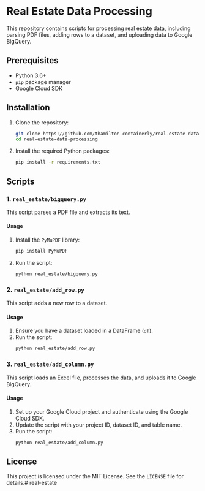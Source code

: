 # Real Estate Data Processing

This repository contains scripts for processing real estate data, including parsing PDF files, adding rows to a dataset, and uploading data to Google BigQuery.

## Prerequisites

- Python 3.6+
- `pip` package manager
- Google Cloud SDK

## Installation

1. Clone the repository:
   ```sh
   git clone https://github.com/thamilton-containerly/real-estate-data-processing.git
   cd real-estate-data-processing
   ```

2. Install the required Python packages:
   ```sh
   pip install -r requirements.txt
   ```

## Scripts

### 1. `real_estate/bigquery.py`

This script parses a PDF file and extracts its text.

#### Usage

1. Install the `PyMuPDF` library:
   ```sh
   pip install PyMuPDF
   ```

2. Run the script:
   ```sh
   python real_estate/bigquery.py
   ```

### 2. `real_estate/add_row.py`

This script adds a new row to a dataset.

#### Usage

1. Ensure you have a dataset loaded in a DataFrame (`df`).
2. Run the script:
   ```sh
   python real_estate/add_row.py
   ```

### 3. `real_estate/add_column.py`

This script loads an Excel file, processes the data, and uploads it to Google BigQuery.

#### Usage

1. Set up your Google Cloud project and authenticate using the Google Cloud SDK.
2. Update the script with your project ID, dataset ID, and table name.
3. Run the script:
   ```sh
   python real_estate/add_column.py
   ```

## License

This project is licensed under the MIT License. See the `LICENSE` file for details.# real-estate

